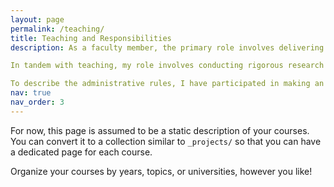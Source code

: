```yaml
---
layout: page
permalink: /teaching/
title: Teaching and Responsibilities
description: As a faculty member, the primary role involves delivering engaging and informative lectures to students, utilizing innovative teaching methods to enhance comprehension, designing and implementing fair assessments, grading assignments, and providing constructive feedback to aid student development.

In tandem with teaching, my role involves conducting rigorous research in my field, publishing scholarly articles, and contributing to the academic discourse that allows me to publish Scopus-indexed articles, enhancing enthusiasm in the research area.

To describe the administrative rules, I have participated in making an Outcome Based Education (OBE) curriculum for several courses in the program instructed by UGC. In addition, I am still gathering experience as a member of the Result Verification Committee and an Assistant Proctor to serve the proctorial rules at the university.
nav: true
nav_order: 3
---
```


For now, this page is assumed to be a static description of your courses. You can convert it to a collection similar to `_projects/` so that you can have a dedicated page for each course.

Organize your courses by years, topics, or universities, however you like!
